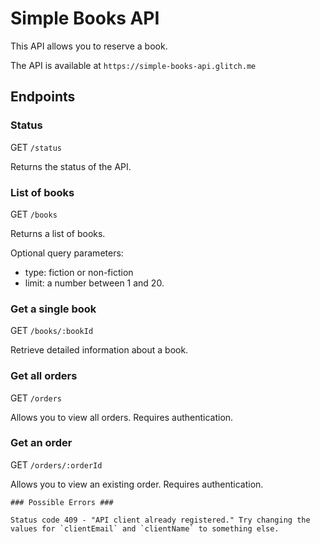 # Simple Books API #

This API allows you to reserve a book.

The API is available at `https://simple-books-api.glitch.me`

## Endpoints ##

### Status ###

GET `/status`

Returns the status of the API.

### List of books ###

GET `/books`

Returns a list of books.

Optional query parameters:

- type: fiction or non-fiction
- limit: a number between 1 and 20.

### Get a single book ###

GET `/books/:bookId`

Retrieve detailed information about a book.

### Get all orders ###

GET `/orders`

Allows you to view all orders. Requires authentication.

### Get an order ###

GET `/orders/:orderId`

Allows you to view an existing order. Requires authentication.
```
### Possible Errors ###

Status code 409 - "API client already registered." Try changing the values for `clientEmail` and `clientName` to something else.
